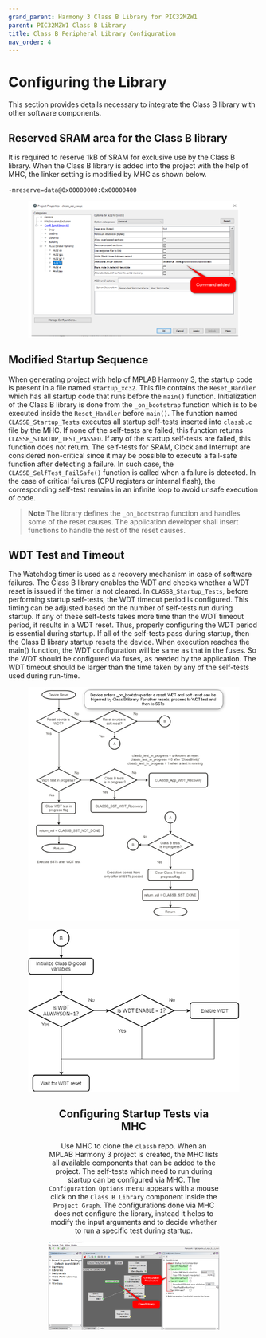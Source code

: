 ```yaml
---
grand_parent: Harmony 3 Class B Library for PIC32MZW1
parent: PIC32MZW1 Class B Library
title: Class B Peripheral Library Configuration
nav_order: 4
---
```


# Configuring the Library

This section provides details necessary to integrate the Class B library with other software components.

## Reserved SRAM area for the Class B library

It is required to reserve 1kB of SRAM for exclusive use by the Class B library.
When the Class B library is added into the project with the help of MHC, the linker setting is modified by MHC as shown below.

`-mreserve=data@0x00000000:0x00000400`

<figure align="center">
<img src="./images/xc32_ld_SRAM_Reserve.png"/>
</figure>


## Modified Startup Sequence

When generating project with help of MPLAB Harmony 3, the startup code is present in a file named `startup_xc32`.
This file contains the `Reset_Handler` which has all startup code that runs before the `main()` function.
Initialization of the Class B library is done from the `_on_bootstrap` function which is
to be executed inside the `Reset_Handler` before `main()`. The function named `CLASSB_Startup_Tests` executes all startup self-tests
inserted into `classb.c` file by the MHC. If none of the self-tests are failed, this function returns `CLASSB_STARTUP_TEST_PASSED`.
If any of the startup self-tests are failed, this function does not return.
The self-tests for SRAM, Clock and Interrupt are considered non-critical since it may be possible to execute
a fail-safe function after detecting a failure. In such case, the `CLASSB_SelfTest_FailSafe()` function is
called when a failure is detected. In the case of critical failures (CPU registers or internal flash),
the corresponding self-test remains in an infinite loop to avoid unsafe execution of code.

> **Note** The library defines the `_on_bootstrap` function and handles some of the reset causes. The application developer shall insert functions to handle the rest of the reset causes.


## WDT Test and Timeout

The Watchdog timer is used as a recovery mechanism in case of software failures.
The Class B library enables the WDT and checks whether a WDT reset is issued if the timer is not cleared.
In `CLASSB_Startup_Tests`, before performing startup self-tests, the WDT timeout period is configured.
This timing can be adjusted based on the number of self-tests run during startup.
If any of these self-tests takes more time than the WDT timeout period, it results in a WDT reset.
Thus, properly configuring the WDT period is essential during startup.
If all of the self-tests pass during startup, then the Class B library startup resets the device.
When execution reaches the main() function, the WDT configuration will be same as that in the fuses.
So the WDT should be configured via fuses, as needed by the application.
The WDT timeout should be larger than the time taken by any of the self-tests used during run-time.

<figure align="center">
<img src="./images/WDT_STARTUP_A.png"/>
</figure>

<figure align="center">
<img src="./images/WDT_STARTUP_B.png"/>
<figure>

## Configuring Startup Tests via MHC

Use MHC to clone the `classb` repo. When an MPLAB Harmony 3 project is created, the MHC lists all available
components that can be added to the project. The self-tests which need to run during startup can be configured via MHC.
The `Configuration Options` menu appears with a mouse click on the `Class B Library` component inside
the `Project Graph`. The configurations done via MHC does not configure the library, instead it helps to modify
the input arguments and to decide whether to run a specific test during startup.

![](./images/MHC_project_graph.png)